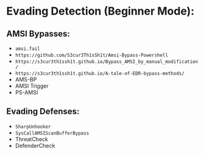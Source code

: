 # Evading Detection (Beginner Mode):

## AMSI Bypasses:
- `amsi.fail`
- `https://github.com/S3cur3Th1sSh1t/Amsi-Bypass-Powershell`
- `https://s3cur3th1ssh1t.github.io/Bypass_AMSI_by_manual_modification/`
- `https://s3cur3th1ssh1t.github.io/A-tale-of-EDR-bypass-methods/`
- AMS-BP
- AMSI Trigger
- PS-AMSI

## Evading Defenses:
- `SharpUnhooker`
- `SysCallAMSIScanBufferBypass`
- ThreatCheck
- DefenderCheck